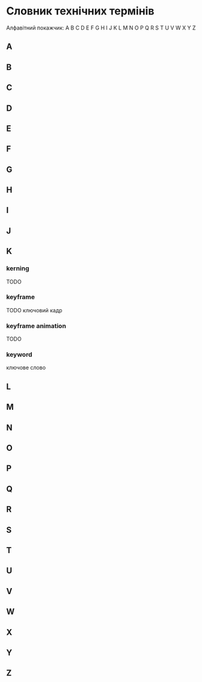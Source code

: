 # Словник технічних термінів

Алфавітний покажчик: A B C D E F G H I J K L M N O P Q R S T U V W X Y Z

## A

## B

## C

## D

## E

## F

## G

## H

## I

## J

## K

### kerning

TODO

### keyframe

TODO ключовий кадр

### keyframe animation

TODO

### keyword

ключове слово

## L

## M

## N

## O

## P

## Q

## R

## S

## T

## U

## V

## W

## X

## Y

## Z
